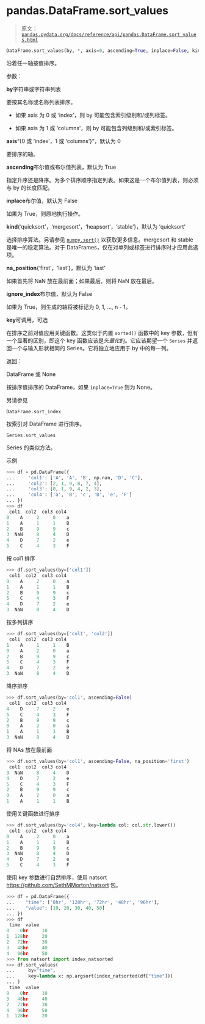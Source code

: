 # pandas.DataFrame.sort_values

> 原文：[`pandas.pydata.org/docs/reference/api/pandas.DataFrame.sort_values.html`](https://pandas.pydata.org/docs/reference/api/pandas.DataFrame.sort_values.html)

```py
DataFrame.sort_values(by, *, axis=0, ascending=True, inplace=False, kind='quicksort', na_position='last', ignore_index=False, key=None)
```

沿着任一轴按值排序。

参数：

**by**字符串或字符串列表

要按其名称或名称列表排序。

+   如果 axis 为 0 或 ‘index’，则 by 可能包含索引级别和/或列标签。

+   如果 axis 为 1 或 ‘columns’，则 by 可能包含列级别和/或索引标签。

**axis**“{0 或 ‘index’，1 或 ‘columns’}”，默认为 0

要排序的轴。

**ascending**布尔值或布尔值列表，默认为 True

指定升序还是降序。为多个排序顺序指定列表。如果这是一个布尔值列表，则必须与 by 的长度匹配。

**inplace**布尔值，默认为 False

如果为 True，则原地执行操作。

**kind**{‘quicksort’，‘mergesort’，‘heapsort’，‘stable’}，默认为 ‘quicksort’

选择排序算法。另请参见 [`numpy.sort()`](https://numpy.org/doc/stable/reference/generated/numpy.sort.html#numpy.sort "(在 NumPy v1.26 中)") 以获取更多信息。mergesort 和 stable 是唯一的稳定算法。对于 DataFrames，仅在对单列或标签进行排序时才应用此选项。

**na_position**{‘first’，‘last’}，默认为 ‘last’

如果首先将 NaN 放在最前面；如果最后，则将 NaN 放在最后。

**ignore_index**布尔值，默认为 False

如果为 True，则生成的轴将被标记为 0, 1, …, n - 1。

**key**可调用，可选

在排序之前对值应用关键函数。这类似于内置 `sorted()` 函数中的 key 参数，但有一个显著的区别，即这个 key 函数应该是*矢量化*的。它应该期望一个 `Series` 并返回一个与输入形状相同的 Series。它将独立地应用于 by 中的每一列。

返回：

DataFrame 或 None

按排序值排序的 DataFrame，如果 `inplace=True` 则为 None。

另请参见

`DataFrame.sort_index`

按索引对 DataFrame 进行排序。

`Series.sort_values`

Series 的类似方法。

示例

```py
>>> df = pd.DataFrame({
...     'col1': ['A', 'A', 'B', np.nan, 'D', 'C'],
...     'col2': [2, 1, 9, 8, 7, 4],
...     'col3': [0, 1, 9, 4, 2, 3],
...     'col4': ['a', 'B', 'c', 'D', 'e', 'F']
... })
>>> df
 col1  col2  col3 col4
0    A     2     0    a
1    A     1     1    B
2    B     9     9    c
3  NaN     8     4    D
4    D     7     2    e
5    C     4     3    F 
```

按 col1 排序

```py
>>> df.sort_values(by=['col1'])
 col1  col2  col3 col4
0    A     2     0    a
1    A     1     1    B
2    B     9     9    c
5    C     4     3    F
4    D     7     2    e
3  NaN     8     4    D 
```

按多列排序

```py
>>> df.sort_values(by=['col1', 'col2'])
 col1  col2  col3 col4
1    A     1     1    B
0    A     2     0    a
2    B     9     9    c
5    C     4     3    F
4    D     7     2    e
3  NaN     8     4    D 
```

降序排序

```py
>>> df.sort_values(by='col1', ascending=False)
 col1  col2  col3 col4
4    D     7     2    e
5    C     4     3    F
2    B     9     9    c
0    A     2     0    a
1    A     1     1    B
3  NaN     8     4    D 
```

将 NAs 放在最前面

```py
>>> df.sort_values(by='col1', ascending=False, na_position='first')
 col1  col2  col3 col4
3  NaN     8     4    D
4    D     7     2    e
5    C     4     3    F
2    B     9     9    c
0    A     2     0    a
1    A     1     1    B 
```

使用关键函数进行排序

```py
>>> df.sort_values(by='col4', key=lambda col: col.str.lower())
 col1  col2  col3 col4
0    A     2     0    a
1    A     1     1    B
2    B     9     9    c
3  NaN     8     4    D
4    D     7     2    e
5    C     4     3    F 
```

使用 key 参数进行自然排序，使用 natsort <https://github.com/SethMMorton/natsort> 包。

```py
>>> df = pd.DataFrame({
...    "time": ['0hr', '128hr', '72hr', '48hr', '96hr'],
...    "value": [10, 20, 30, 40, 50]
... })
>>> df
 time  value
0    0hr     10
1  128hr     20
2   72hr     30
3   48hr     40
4   96hr     50
>>> from natsort import index_natsorted
>>> df.sort_values(
...     by="time",
...     key=lambda x: np.argsort(index_natsorted(df["time"]))
... )
 time  value
0    0hr     10
3   48hr     40
2   72hr     30
4   96hr     50
1  128hr     20 
```
